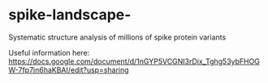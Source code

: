 # spike-landscape-
Systematic structure analysis of millions of spike protein variants 

Useful information here: https://docs.google.com/document/d/1nGYP5VCGNI3rDix_Tghg53ybFHOGW-7fp7in6haKBAI/edit?usp=sharing

